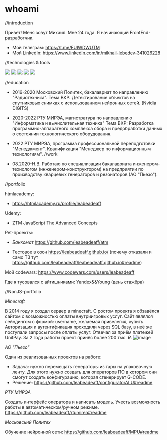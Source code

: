 # whoami

//introduction

Привет! Меня зовут Михаил. Мне 24 года. Я начинающий FrontEnd-разработчик.
- Мой телеграм: https://t.me/FUIWDWUTM
- Мой LinkedIn: https://www.linkedin.com/in/mikhail-lebedev-341026228

//technologies & tools

![](https://img.shields.io/badge/Code-JavaScript-informational?style=flat&logo=javascript&logoColor=white&color=F7DF1E) ![](https://img.shields.io/badge/Code-HTML-informational?style=flat&logo=html&logoColor=white&color=E34F26) ![](https://img.shields.io/badge/Code-CSS-informational?style=flat&logo=CSS&logoColor=white&color=1572B6) ![](https://img.shields.io/badge/Tool-WebStorm-informational?style=flat&logo=WebStorm&logoColor=white&color=1572B6) ![](https://img.shields.io/badge/Tool-VirtualStudioCode-informational?style=flat&logo=VSCode&logoColor=white&color=1572B6)


//education

- 2016-2020 Московский Политех, бакалавриат по направлению "Радиотехника".
Тема ВКР: Детектирование объектов на спутниковых снимках с использованием нейронных сетей. (Nvidia DIGITS)
- 2020-2022 РТУ МИРЭА, магистратура по направлению "Информатика и вычислительная техника"
Тема ВКР: Разработка программно-аппаратного комплекса сбора и предобработки данных о состоянии технологического оборудования.


- 2022 РТУ МИРЭА, программа профессиональной переподготовки "Менеджмент". Квалификация "Менеджер по информационным технологиям".
//work

- 08.2020-Н.В. Работаю по специализации бакалавриата инженером-технологом (инженером-конструктором) на предприятии по производству кварцевых генераторов и резонаторов (АО "Пьезо").

//portfolio

htmlacademy:

- https://htmlacademy.ru/profile/leabeadeaff

Udemy:

- ZTM JavaScript The Advanced Concepts

Pet-проекты:
- *Банкомат* https://github.com/leabeadeaff/atm

- Тестовое в озон
https://leabeadeaff.github.io/
(почему отказали и само ТЗ тут https://github.com/leabeadeaff/leabeadeaff.github.io#readme)

Мой codewars: https://www.codewars.com/users/leabeadeaff

Где я тусовался с айтишниками:
Yandex&&Young (день стажёра)

//NonJS-portfolio

*Minecraft*

В 2014 году я создал сервер в minecraft. 
С ростом проекта я обзавёлся сайтом с возможностью оплаты внутриигровых услуг. Сайт являлся лейндингом с формой: username, желаемая привелегия, купить.
Авторизация и аутентификация проходили через SQL базу, в неё же поступали запросы после оплаты услуг.
Отвечал за приём платежей UnitPay. За 2 года работы проект принёс более 200 тыс. ₽.
![image](https://user-images.githubusercontent.com/87875395/147973361-c9f2e937-25a0-4971-bdbb-e2b47440370e.png)

*АО "Пьезо"*

Один из реализованных проектов на работе:

- Задача: нужно перемещать генераторы из тары на упаковочную ленту. Для этого нужно создать для операторов ПО в котором они смогут создать конфигурацию, которая сгенерирует G-CODE.
- Решение:
https://github.com/leabeadeaff/configuratorALU#readme

*РТУ МИРЭА*

Создать интерфейс оператора и написать модель. Учесть возможность работы в автоматическом/ручном режиме.
https://github.com/leabeadeaff/rtumirea#readme

*Московский Политех*

Обучение нейронной сети:
https://github.com/leabeadeaff/MPU#readme
